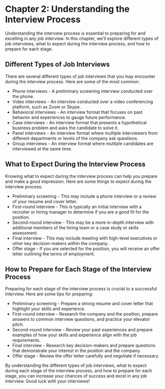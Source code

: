 Chapter 2: Understanding the Interview Process
==============================================

Understanding the interview process is essential to preparing for and excelling in any job interview. In this chapter, we'll explore different types of job interviews, what to expect during the interview process, and how to prepare for each stage.

Different Types of Job Interviews
---------------------------------

There are several different types of job interviews that you may encounter during the interview process. Here are some of the most common:

* Phone interviews - A preliminary screening interview conducted over the phone.
* Video interviews - An interview conducted over a video conferencing platform, such as Zoom or Skype.
* Behavioral interviews - An interview format that focuses on past behavior and experiences to gauge future performance.
* Case interviews - An interview format that presents a hypothetical business problem and asks the candidate to solve it.
* Panel interviews - An interview format where multiple interviewers from different departments or levels of the company ask questions.
* Group interviews - An interview format where multiple candidates are interviewed at the same time.

What to Expect During the Interview Process
-------------------------------------------

Knowing what to expect during the interview process can help you prepare and make a good impression. Here are some things to expect during the interview process:

* Preliminary screening - This may include a phone interview or a review of your resume and cover letter.
* First-round interview - This is typically an initial interview with a recruiter or hiring manager to determine if you are a good fit for the position.
* Second-round interview - This may be a more in-depth interview with additional members of the hiring team or a case study or skills assessment.
* Final interview - This may include meeting with high-level executives or other key decision-makers within the company.
* Offer stage - If you are selected for the position, you will receive an offer letter outlining the terms of employment.

How to Prepare for Each Stage of the Interview Process
------------------------------------------------------

Preparing for each stage of the interview process is crucial to a successful interview. Here are some tips for preparing:

* Preliminary screening - Prepare a strong resume and cover letter that highlight your skills and experience.
* First-round interview - Research the company and the position, prepare answers to common interview questions, and practice your elevator pitch.
* Second-round interview - Review your past experiences and prepare examples of how your skills and experience align with the job requirements.
* Final interview - Research key decision-makers and prepare questions that demonstrate your interest in the position and the company.
* Offer stage - Review the offer letter carefully and negotiate if necessary.

By understanding the different types of job interviews, what to expect during each stage of the interview process, and how to prepare for each stage, you can increase your chances of success and excel in any job interview. Good luck with your interviews!
